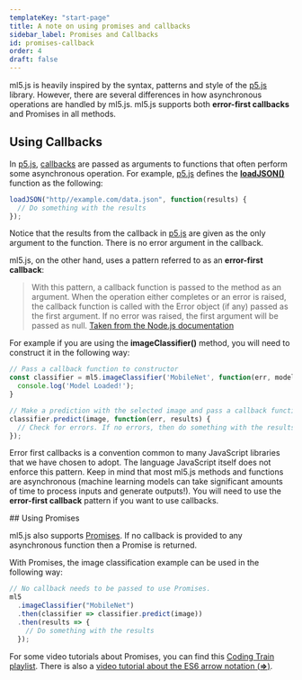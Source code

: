 ```yaml
---
templateKey: "start-page"
title: A note on using promises and callbacks
sidebar_label: Promises and Callbacks
id: promises-callback
order: 4
draft: false
---
```


ml5.js is heavily inspired by the syntax, patterns and style of the [p5.js](https://p5js.org/) library. However, there are several differences in how asynchronous operations are handled by ml5.js. ml5.js supports both <b>error-first callbacks</b> and Promises in all methods.

## Using Callbacks

In [p5.js](https://p5js.org/), [callbacks](https://developer.mozilla.org/en-US/docs/Glossary/Callback_function) are passed as arguments to functions that often perform some asynchronous operation. For example, [p5.js](https://p5js.org/) defines the [**loadJSON()**](https://p5js.org/reference/#/p5/loadJSON) function as the following:

```javascript
loadJSON("http//example.com/data.json", function(results) {
  // Do something with the results
});
```

Notice that the results from the callback in [p5.js](https://p5js.org/) are given as the only argument to the function. There is no error argument in the callback.

ml5.js, on the other hand, uses a pattern referred to as an <b>error-first callback</b>:

> With this pattern, a callback function is passed to the method as an argument. When the operation either completes or an error is raised, the callback function is called with the Error object (if any) passed as the first argument. If no error was raised, the first argument will be passed as null. [Taken from the Node.js documentation](https://nodejs.org/api/errors.html#errors_error_first_callbacks)

For example if you are using the **imageClassifier()** method, you will need to construct it in the following way:

```javascript
// Pass a callback function to constructor
const classifier = ml5.imageClassifier('MobileNet', function(err, model) {
  console.log('Model Loaded!');
}

// Make a prediction with the selected image and pass a callback function with two arguments
classifier.predict(image, function(err, results) {
  // Check for errors. If no errors, then do something with the results
});
```

Error first callbacks is a convention common to many JavaScript libraries that we have chosen to adopt. The language JavaScript itself does not enforce this pattern. Keep in mind that most ml5.js methods and functions are asynchronous (machine learning models can take significant amounts of time to process inputs and generate outputs!). You will need to use the <b>error-first callback</b> pattern if you want to use callbacks.

## Using Promises

ml5.js also supports [Promises](https://developer.mozilla.org/en-US/docs/Web/JavaScript/Reference/Global_Objects/Promise). If no callback is provided to any asynchronous function then a Promise is returned.

With Promises, the image classification example can be used in the following way:

```javascript
// No callback needs to be passed to use Promises.
ml5
  .imageClassifier("MobileNet")
  .then(classifier => classifier.predict(image))
  .then(results => {
    // Do something with the results
  });
```

For some video tutorials about Promises, you can find this [Coding Train playlist](https://www.youtube.com/playlist?list=PLRqwX-V7Uu6bKLPQvPRNNE65kBL62mVfx). There is also a [video tutorial about the ES6 arrow notation (**=>**)](https://youtu.be/mrYMzpbFz18).
